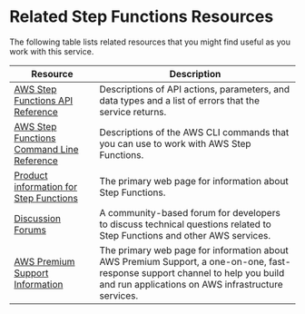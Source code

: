 # Related Step Functions Resources<a name="related-resources"></a>

The following table lists related resources that you might find useful as you work with this service\.


| Resource | Description | 
| --- | --- | 
|  [AWS Step Functions API Reference](http://docs.aws.amazon.com/step-functions/latest/apireference/)  |  Descriptions of API actions, parameters, and data types and a list of errors that the service returns\.  | 
|  [AWS Step Functions Command Line Reference](http://docs.aws.amazon.com/cli/latest/reference/stepfunctions/)  |  Descriptions of the AWS CLI commands that you can use to work with AWS Step Functions\.  | 
| [Product information for Step Functions](http://aws.amazon.com/step-functions) | The primary web page for information about Step Functions\. | 
| [Discussion Forums](https://forums.aws.amazon.com/) | A community\-based forum for developers to discuss technical questions related to Step Functions and other AWS services\. | 
| [AWS Premium Support Information](https://aws.amazon.com/premiumsupport/) | The primary web page for information about AWS Premium Support, a one\-on\-one, fast\-response support channel to help you build and run applications on AWS infrastructure services\. | 